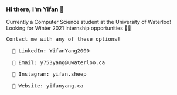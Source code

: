 ### Hi there, I'm Yifan 👋

Currently a Computer Science student at the University of Waterloo! <br/>
Looking for Winter 2021 internship opportunities 🙆‍♂️

<pre>
Contact me with any of these options!<br/>
  🥐 LinkedIn: YifanYang2000<br/>
  🥟 Email: y753yang@uwaterloo.ca<br/>
  🍣 Instagram: yifan.sheep<br/>
  🍜 Website: yifanyang.ca
</pre>


